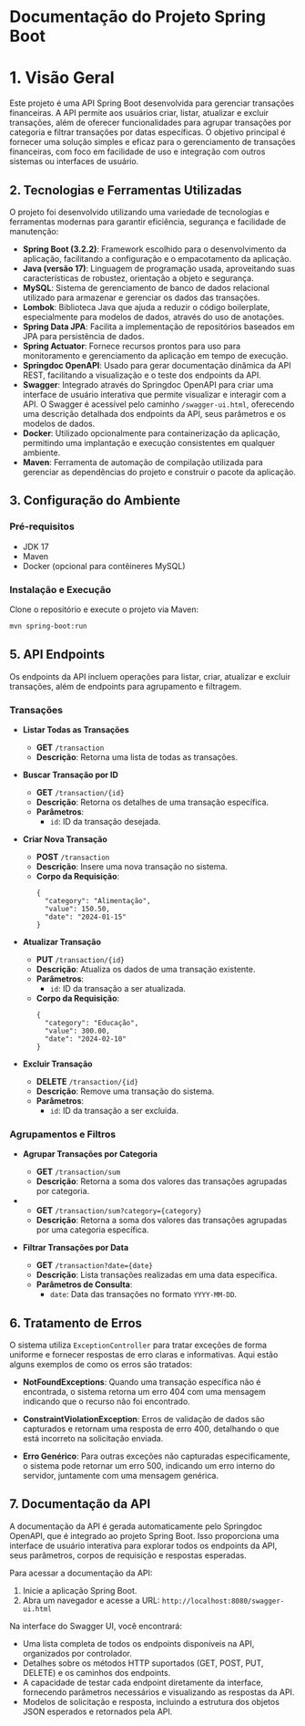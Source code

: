 # Documentação do Projeto Spring Boot

# 1. Visão Geral

Este projeto é uma API Spring Boot desenvolvida para gerenciar transações financeiras. A API permite aos usuários criar, listar, atualizar e excluir transações, além de oferecer funcionalidades para agrupar transações por categoria e filtrar transações por datas específicas. O objetivo principal é fornecer uma solução simples e eficaz para o gerenciamento de transações financeiras, com foco em facilidade de uso e integração com outros sistemas ou interfaces de usuário.

## 2. Tecnologias e Ferramentas Utilizadas

O projeto foi desenvolvido utilizando uma variedade de tecnologias e ferramentas modernas para garantir eficiência, segurança e facilidade de manutenção:

- **Spring Boot (3.2.2)**: Framework escolhido para o desenvolvimento da aplicação, facilitando a configuração e o empacotamento da aplicação.
- **Java (versão 17)**: Linguagem de programação usada, aproveitando suas características de robustez, orientação a objeto e segurança.
- **MySQL**: Sistema de gerenciamento de banco de dados relacional utilizado para armazenar e gerenciar os dados das transações.
- **Lombok**: Biblioteca Java que ajuda a reduzir o código boilerplate, especialmente para modelos de dados, através do uso de anotações.
- **Spring Data JPA**: Facilita a implementação de repositórios baseados em JPA para persistência de dados.
- **Spring Actuator**: Fornece recursos prontos para uso para monitoramento e gerenciamento da aplicação em tempo de execução.
- **Springdoc OpenAPI**: Usado para gerar documentação dinâmica da API REST, facilitando a visualização e o teste dos endpoints da API.
- **Swagger**: Integrado através do Springdoc OpenAPI para criar uma interface de usuário interativa que permite visualizar e interagir com a API. O Swagger é acessível pelo caminho `/swagger-ui.html`, oferecendo uma descrição detalhada dos endpoints da API, seus parâmetros e os modelos de dados.
- **Docker**: Utilizado opcionalmente para containerização da aplicação, permitindo uma implantação e execução consistentes em qualquer ambiente.
- **Maven**: Ferramenta de automação de compilação utilizada para gerenciar as dependências do projeto e construir o pacote da aplicação.

## 3. Configuração do Ambiente

### Pré-requisitos
- JDK 17
- Maven
- Docker (opcional para contêineres MySQL)

### Instalação e Execução
Clone o repositório e execute o projeto via Maven:
```bash
mvn spring-boot:run
```

## 5. API Endpoints

Os endpoints da API incluem operações para listar, criar, atualizar e excluir transações, além de endpoints para agrupamento e filtragem.

### Transações

- **Listar Todas as Transações**
    - **GET** `/transaction`
    - **Descrição**: Retorna uma lista de todas as transações.

- **Buscar Transação por ID**
    - **GET** `/transaction/{id}`
    - **Descrição**: Retorna os detalhes de uma transação específica.
    - **Parâmetros**:
        - `id`: ID da transação desejada.

- **Criar Nova Transação**
    - **POST** `/transaction`
    - **Descrição**: Insere uma nova transação no sistema.
    - **Corpo da Requisição**:
      ```
      {
        "category": "Alimentação",
        "value": 150.50,
        "date": "2024-01-15"
      }
      ```

- **Atualizar Transação**
    - **PUT** `/transaction/{id}`
    - **Descrição**: Atualiza os dados de uma transação existente.
    - **Parâmetros**:
        - `id`: ID da transação a ser atualizada.
    - **Corpo da Requisição**:
      ```
      {
        "category": "Educação",
        "value": 300.00,
        "date": "2024-02-10"
      }
      ```

- **Excluir Transação**
    - **DELETE** `/transaction/{id}`
    - **Descrição**: Remove uma transação do sistema.
    - **Parâmetros**:
        - `id`: ID da transação a ser excluída.

### Agrupamentos e Filtros

- **Agrupar Transações por Categoria**
    - **GET** `/transaction/sum`
    - **Descrição**: Retorna a soma dos valores das transações agrupadas por categoria.
- 
    - **GET** `/transaction/sum?category={category}`
    - **Descrição**: Retorna a soma dos valores das transações agrupadas por uma categoria específica.

- **Filtrar Transações por Data**
    - **GET** `/transaction?date={date}`
    - **Descrição**: Lista transações realizadas em uma data específica.
    - **Parâmetros de Consulta**:
        - `date`: Data das transações no formato `YYYY-MM-DD`.

## 6. Tratamento de Erros

O sistema utiliza `ExceptionController` para tratar exceções de forma uniforme e fornecer respostas de erro claras e informativas. Aqui estão alguns exemplos de como os erros são tratados:

- **NotFoundExceptions**: Quando uma transação específica não é encontrada, o sistema retorna um erro 404 com uma mensagem indicando que o recurso não foi encontrado.

- **ConstraintViolationException**: Erros de validação de dados são capturados e retornam uma resposta de erro 400, detalhando o que está incorreto na solicitação enviada.

- **Erro Genérico**: Para outras exceções não capturadas especificamente, o sistema pode retornar um erro 500, indicando um erro interno do servidor, juntamente com uma mensagem genérica.


## 7. Documentação da API

A documentação da API é gerada automaticamente pelo Springdoc OpenAPI, que é integrado ao projeto Spring Boot. Isso proporciona uma interface de usuário interativa para explorar todos os endpoints da API, seus parâmetros, corpos de requisição e respostas esperadas.

Para acessar a documentação da API:

1. Inicie a aplicação Spring Boot.
2. Abra um navegador e acesse a URL: `http://localhost:8080/swagger-ui.html`

Na interface do Swagger UI, você encontrará:

- Uma lista completa de todos os endpoints disponíveis na API, organizados por controlador.
- Detalhes sobre os métodos HTTP suportados (GET, POST, PUT, DELETE) e os caminhos dos endpoints.
- A capacidade de testar cada endpoint diretamente da interface, fornecendo parâmetros necessários e visualizando as respostas da API.
- Modelos de solicitação e resposta, incluindo a estrutura dos objetos JSON esperados e retornados pela API.
